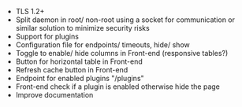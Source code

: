- TLS 1.2+
- Split daemon in root/ non-root using a socket for communication or similar solution to minimize security risks
- Support for plugins
- Configuration file for endpoints/ timeouts, hide/ show
- Toggle to enable/ hide columns in Front-end (responsive tables?)
- Button for horizontal table in Front-end
- Refresh cache button in Front-end
- Endpoint for enabled plugins "/plugins"
- Front-end check if a plugin is enabled otherwise hide the page
- Improve documentation
